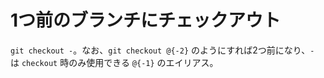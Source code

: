 # 1つ前のブランチにチェックアウト

`git checkout -`。なお、`git checkout @{-2}` のようにすれば2つ前になり、`-` は `checkout` 時のみ使用できる `@{-1}` のエイリアス。
